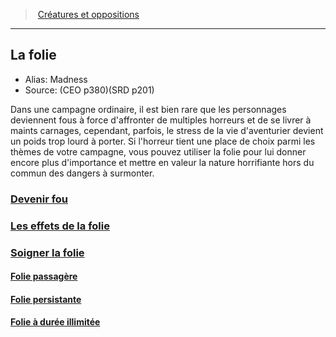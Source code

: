 ﻿>  [Créatures et oppositions](index.md)

---


## La folie

- Alias: Madness
- Source: (CEO p380)(SRD p201)

Dans une campagne ordinaire, il est bien rare que les personnages deviennent fous à force d'affronter de multiples horreurs et de se livrer à maints carnages, cependant, parfois, le stress de la vie d'aventurier devient un poids trop lourd à porter. Si l'horreur tient une place de choix parmi les thèmes de votre campagne, vous pouvez utiliser la folie pour lui donner encore plus d'importance et mettre en valeur la nature horrifiante hors du commun des dangers à surmonter.



### [Devenir fou](hd_madness_devenir_fou.md)



### [Les effets de la folie](hd_madness_les_effets_de_la_folie.md)



### [Soigner la folie](hd_madness_soigner_la_folie.md)



#### [Folie passagère](hd_madness_folie_passagere.md)



#### [Folie persistante](hd_madness_folie_persistante.md)



#### [Folie à durée illimitée](hd_madness_folie_a_duree_illimitee.md)

